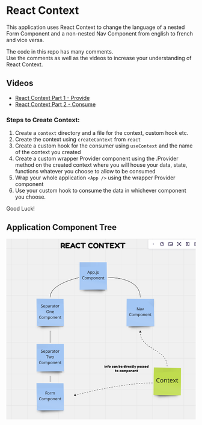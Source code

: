 # React Context

This application uses React Context to change the language of a nested Form Component and a non-nested Nav Component from english to french and vice versa.

The code in this repo has many comments. <br />
Use the comments as well as the videos to increase your understanding of React Context.

## Videos

- [React Context Part 1 - Provide](https://drive.google.com/file/d/1wpP9oCQMLUIZzwhtvdH2DNlnLvxRcAWi/view?usp=sharing)
- [React Context Part 2 - Consume](https://drive.google.com/file/d/1anXf0QlbcvzeVpBcEQhsZHr7olRPGnCN/view?usp=sharing)

### Steps to Create Context:

1. Create a `context` directory and a file for the context, custom hook etc.
1. Create the context using `createContext` from `react`
1. Create a custom hook for the consumer using `useContext` and the name of the context you created
1. Create a custom wrapper Provider component using the .Provider method on the created context where you will house your data, state, functions whatever you choose to allow to be consumed
1. Wrap your whole application `<App />` using the wrapper Provider component
1. Use your custom hook to consume the data in whichever component you choose.

Good Luck!

## Application Component Tree

![Tree](/public/assets/tree.png)
